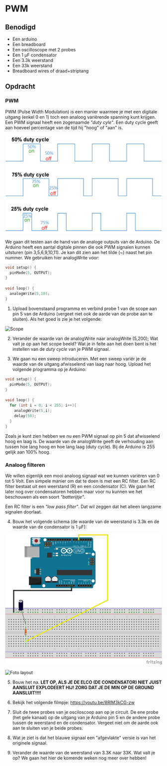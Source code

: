 # PWM

## Benodigd

- Een arduino
- Een breadboard
- Een oscilloscope met 2 probes
- Een 1 μF condensator
- Een 3.3k weerstand
- Een 33k weerstand
- Breadboard wires of draad+striptang

## Opdracht

### PWM
PWM (Pulse Width Modulation) is een manier waarmee je met een digitale uitgang (enkel 0 en 1) toch een analoog variërende spanning kunt krijgen. 
Een PWM signaal heeft een zogenaamde *"duty cyle"*. Een duty cycle geeft aan hoeveel percentage van de tijd hij "hoog" of "aan" is.

![Duty Cycle](./img/Duty_Cycle_Examples.png)

We gaan dit testen aan de hand van de analoge outputs van de Arduino. De Arduino heeft een aantal digitale pinnen die ook PWM signalen kunnen uitsturen (pin 3,5,6,9,10,11). Je kan dit zien aan het tilde  (~) naast het pin nummer. 
We gebruiken hier analogWrite voor: 

```cpp
void setup() {
  pinMode(5, OUTPUT);
}

void loop() {
  analogWrite(5,10);
}
```

1) Upload bovenstaand programma en verbind probe 1 van de scope aan pin 5 van de Arduino (vergeet niet ook de aarde van de probe aan te sluiten).
Als het goed is zie je het volgende:

![Scope](./img/foto_scope.png)

2) Verander de waarde van de analogWrite naar analogWrite (5,200);
Wat valt je op aan het scope beeld? Wat je in feite aan het doen bent is het instellen van de *duty cycle* van je PWM signaal.

3) We gaan nu een sweep introduceren. Met een sweep variër je de waarde van de uitgang afwisselend van laag naar hoog. Upload het volgende programma op je Arduino:

```cpp
void setup() {
  pinMode(5, OUTPUT);
}

void loop() {
  for (int i = 0; i < 255; i++){
    analogWrite(5,i);
    delay(50);
  }
}
```

Zoals je kunt zien hebben we nu een PWM signaal op pin 5 dat afwisselend hoog en laag is. De waarde van de analogWrite geeft de verhouding aan tussen hoe lang hoog en hoe lang laag (duty cycle). Bij de Arduino is 255 gelijk aan 100% hoog.

### Analoog filteren
We willen eigenlijk een mooi analoog signaal wat we kunnen variëren van 0 tot 5 Volt. Een simpele manier om dat te doen is met een RC filter. Een RC filter bestaat uit een weerstand (R) en een condensator (C). We gaan het later nog over condensatoren hebben maar voor nu kunnen we het beschouwen als een soort *"batterijtje"*.

Een RC filter is een *"low pass filter"*. Dat wil zeggen dat het alleen langzame signalen doorlaat. 

4) Bouw het volgende schema (de waarde van de weerstand is 3.3k en de waarde van de condensator is 1 μF):

![PWM-RC](./img/PWM-RC.png)

![Foto layout](./img/foto_setup.png)

5) Bouw het na. **LET OP, ALS JE DE ELCO (DE CONDENSATOR) NIET JUIST AANSLUIT EXPLODEERT HIJ! ZORG DAT JE DE MIN OP DE GROUND AANSLUIT!!!!**

6) Bekijk het volgende filmpje:
https://youtu.be/8RlM3kCG-zw

7) Sluit de twee probes van je osciloscoop aan op je circuit. De ene probe (het gele kanaal) op de uitgang van je Arduino pin 5 en de andere probe tussen de weerstand en de condensator. Vergeet niet om de aarde ook aan te sluiten van je beide probes.

8) Wat je ziet is dat het blauwe signaal een "afgevlakte" versie is van het originele signaal.

9) Verander de waarde van de weerstand van 3.3K naar 33K. Wat valt je op? We gaan het hier de komende weken nog meer over hebben!
